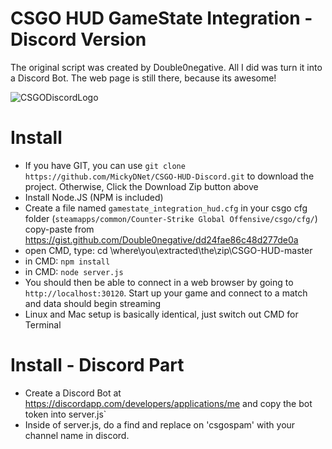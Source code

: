 # CSGO HUD GameState Integration - Discord Version

The original script was created by Double0negative. All I did was turn it into a Discord Bot.
The web page is still there, because its awesome!

![CSGODiscordLogo](http://mdavison.net/start/web/images/CSGODiscord.png)

# Install 

* If you have GIT, you can use `git clone https://github.com/MickyDNet/CSGO-HUD-Discord.git` to download the project. Otherwise, Click the Download Zip button above
* Install Node.JS (NPM is included)
* Create a file named `gamestate_integration_hud.cfg` in your csgo cfg folder (`steamapps/common/Counter-Strike Global Offensive/csgo/cfg/`) copy-paste from https://gist.github.com/Double0negative/dd24fae86c48d277de0a
* open CMD, type: cd \where\you\extracted\the\zip\CSGO-HUD-master
* in CMD: `npm install`
* in CMD: `node server.js`
* You should then be able to connect in a web browser by going to `http://localhost:30120`. Start up your game and connect to a match and data should begin streaming
* Linux and Mac setup is basically identical, just switch out CMD for Terminal

# Install - Discord Part
* Create a Discord Bot at https://discordapp.com/developers/applications/me and copy the bot token into server.js`
* Inside of server.js, do a find and replace on 'csgospam' with your channel name in discord.



